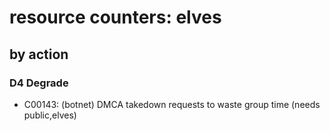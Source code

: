 # resource counters: elves

## by action


### D4 Degrade
* C00143: (botnet) DMCA takedown requests to waste group time (needs public,elves)
